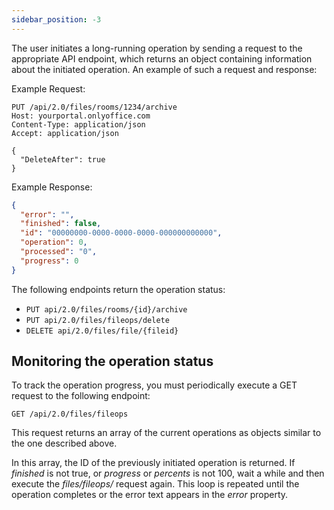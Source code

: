 ```yaml
---
sidebar_position: -3
---
```


The user initiates a long-running operation by sending a request to the appropriate API endpoint, which returns an object containing information about the initiated operation. An example of such a request and response:

Example Request:

``` http
PUT /api/2.0/files/rooms/1234/archive
Host: yourportal.onlyoffice.com
Content-Type: application/json
Accept: application/json

{
  "DeleteAfter": true
}
```

Example Response:

``` json
{
  "error": "",
  "finished": false,
  "id": "00000000-0000-0000-0000-000000000000",
  "operation": 0,
  "processed": "0",
  "progress": 0
}
```

The following endpoints return the operation status:

- `PUT api/2.0/files/rooms/{id}/archive`
- `PUT api/2.0/files/fileops/delete`
- `DELETE api/2.0/files/file/{fileid}`

## Monitoring the operation status

To track the operation progress, you must periodically execute a GET request to the following endpoint:

``` http
GET /api/2.0/files/fileops
```

This request returns an array of the current operations as objects similar to the one described above.

In this array, the ID of the previously initiated operation is returned. If *finished* is not true, or *progress* or *percents* is not 100, wait a while and then execute the *files/fileops/* request again. This loop is repeated until the operation completes or the error text appears in the *error* property.
